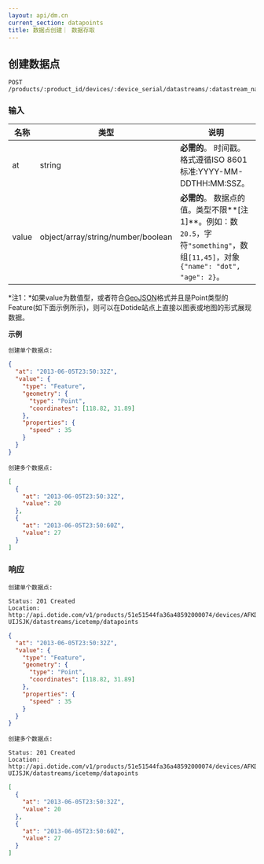 ```yaml
---
layout: api/dm.cn
current_section: datapoints
title: 数据点创建｜ 数据存取
---
```


## 创建数据点

    POST /products/:product_id/devices/:device_serial/datastreams/:datastream_name/datapoints

### 输入

| 名称  | 类型           | 说明 |
| ----- | ------ | ------------------------------------------------------ |
| at    | string | **必需的**。 时间戳。格式遵循ISO 8601标准:YYYY-MM-DDTHH:MM:SSZ。 |
| value | object/array/string/number/boolean   | **必需的**。 数据点的值。类型不限**[注1]**。例如：数`20.5`，字符`"something"`，数组`[11,45]`，对象`{"name": "dot", "age": 2}`。 |

*注1：*如果value为数值型，或者符合[GeoJSON][geojson]格式并且是Point类型的Feature(如下面示例所示)，则可以在Dotide站点上直接以图表或地图的形式展现数据。

**示例**

`创建单个数据点:`

```json
{
  "at": "2013-06-05T23:50:32Z",
  "value": {
    "type": "Feature",
    "geometry": {
      "type": "Point",
      "coordinates": [118.82, 31.89]
    },
    "properties": {
      "speed" : 35
    }
  }
}
```

`创建多个数据点:`

```json
[
  {
    "at": "2013-06-05T23:50:32Z",
    "value": 20
  },
  {
    "at": "2013-06-05T23:50:60Z",
    "value": 27
  }
]
```

### 响应

`创建单个数据点:`

    Status: 201 Created
    Location: http://api.dotide.com/v1/products/51e51544fa36a48592000074/devices/AFKDJK-UIJSJK/datastreams/icetemp/datapoints

```json
{
  "at": "2013-06-05T23:50:32Z",
  "value": {
    "type": "Feature",
    "geometry": {
      "type": "Point",
      "coordinates": [118.82, 31.89]
    },
    "properties": {
      "speed" : 35
    }
  }
}
```

`创建多个数据点:`

    Status: 201 Created
    Location: http://api.dotide.com/v1/products/51e51544fa36a48592000074/devices/AFKDJK-UIJSJK/datastreams/icetemp/datapoints

```json
[
  {
    "at": "2013-06-05T23:50:32Z",
    "value": 20
  },
  {
    "at": "2013-06-05T23:50:60Z",
    "value": 27
  }
]

```

[geojson]: http://geojson.org/geojson-spec.html
